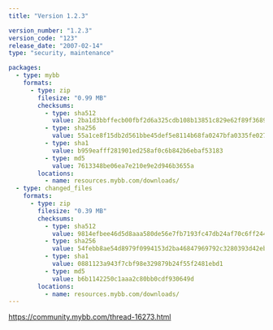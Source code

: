 ```yaml
---
title: "Version 1.2.3"

version_number: "1.2.3"
version_code: "123"
release_date: "2007-02-14"
type: "security, maintenance"

packages:
  - type: mybb
    formats:
      - type: zip
        filesize: "0.99 MB"
        checksums:
          - type: sha512
            value: 2ba1d3bbffecb00fbf2d6a325cdb108b13851c829e62f89f368937e94943e6a6c703bfcafdcf883d71e28bf2d9a42ad57432ff1ae7db1bd80f90c754bf90ab88
          - type: sha256
            value: 55a1ce8f15db2d561bbe45def5e8114b68fa0247bfa0335fe0270a3785d67849
          - type: sha1
            value: b959eafff281901ed258af0c6b842b6ebaf53183
          - type: md5
            value: 7613348be06ea7e210e9e2d946b3655a
        locations:
          - name: resources.mybb.com/downloads/
  - type: changed_files
    formats:
      - type: zip
        filesize: "0.39 MB"
        checksums:
          - type: sha512
            value: 9814efbee46d5d8aaa580de56e7fb7193fc47db24af70c6ff244e900aa02f936cbaf837d360837708da4713d4f2e39cc180951f0e3636df6de4a3a7216a64e26
          - type: sha256
            value: 54febb8ae54d8979f0994153d2ba46847969792c3280393d42eb97ac539825e8
          - type: sha1
            value: 0881123a943f7cbf98e329879b24f55f2481ebd1
          - type: md5
            value: b6b1142250c1aaa2c80bb0cdf930649d
        locations:
          - name: resources.mybb.com/downloads/
---
```


<https://community.mybb.com/thread-16273.html>

